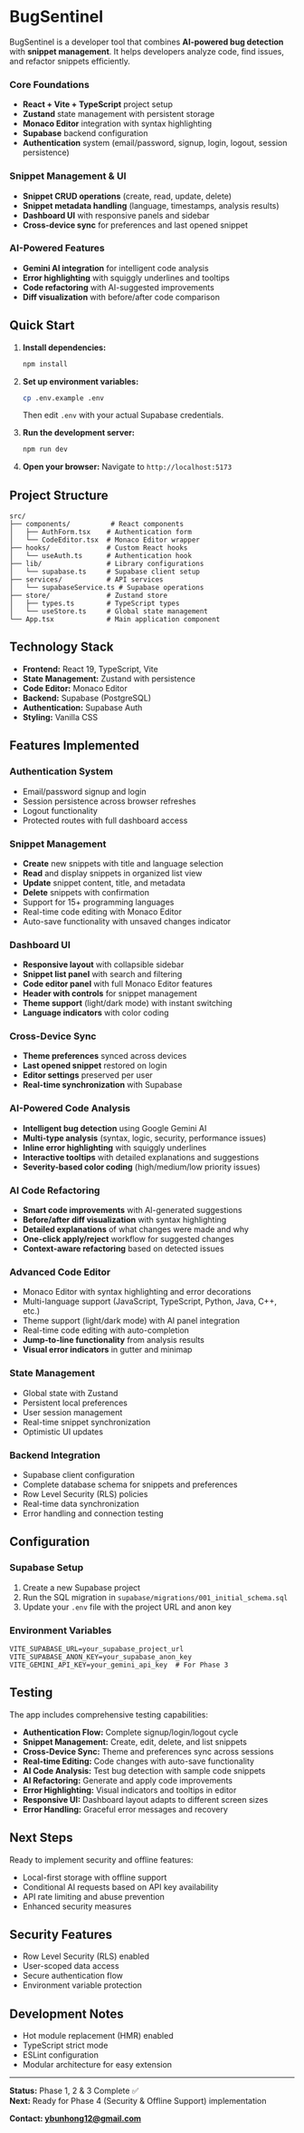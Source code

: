 # BugSentinel

BugSentinel is a developer tool that combines **AI-powered bug detection** with **snippet management**. It helps developers analyze code, find issues, and refactor snippets efficiently.

### Core Foundations

- **React + Vite + TypeScript** project setup
- **Zustand** state management with persistent storage
- **Monaco Editor** integration with syntax highlighting
- **Supabase** backend configuration
- **Authentication** system (email/password, signup, login, logout, session persistence)

### Snippet Management & UI

- **Snippet CRUD operations** (create, read, update, delete)
- **Snippet metadata handling** (language, timestamps, analysis results)
- **Dashboard UI** with responsive panels and sidebar
- **Cross-device sync** for preferences and last opened snippet

### AI-Powered Features

- **Gemini AI integration** for intelligent code analysis
- **Error highlighting** with squiggly underlines and tooltips
- **Code refactoring** with AI-suggested improvements
- **Diff visualization** with before/after code comparison

## Quick Start

1. **Install dependencies:**

   ```bash
   npm install
   ```

2. **Set up environment variables:**

   ```bash
   cp .env.example .env
   ```

   Then edit `.env` with your actual Supabase credentials.

3. **Run the development server:**

   ```bash
   npm run dev
   ```

4. **Open your browser:**
   Navigate to `http://localhost:5173`

## Project Structure

```
src/
├── components/          # React components
│   ├── AuthForm.tsx    # Authentication form
│   └── CodeEditor.tsx  # Monaco Editor wrapper
├── hooks/              # Custom React hooks
│   └── useAuth.ts      # Authentication hook
├── lib/                # Library configurations
│   └── supabase.ts     # Supabase client setup
├── services/           # API services
│   └── supabaseService.ts # Supabase operations
├── store/              # Zustand store
│   ├── types.ts        # TypeScript types
│   └── useStore.ts     # Global state management
└── App.tsx             # Main application component
```

## Technology Stack

- **Frontend:** React 19, TypeScript, Vite
- **State Management:** Zustand with persistence
- **Code Editor:** Monaco Editor
- **Backend:** Supabase (PostgreSQL)
- **Authentication:** Supabase Auth
- **Styling:** Vanilla CSS

## Features Implemented

### Authentication System

- Email/password signup and login
- Session persistence across browser refreshes
- Logout functionality
- Protected routes with full dashboard access

### Snippet Management

- **Create** new snippets with title and language selection
- **Read** and display snippets in organized list view
- **Update** snippet content, title, and metadata
- **Delete** snippets with confirmation
- Support for 15+ programming languages
- Real-time code editing with Monaco Editor
- Auto-save functionality with unsaved changes indicator

### Dashboard UI

- **Responsive layout** with collapsible sidebar
- **Snippet list panel** with search and filtering
- **Code editor panel** with full Monaco Editor features
- **Header with controls** for snippet management
- **Theme support** (light/dark mode) with instant switching
- **Language indicators** with color coding

### Cross-Device Sync

- **Theme preferences** synced across devices
- **Last opened snippet** restored on login
- **Editor settings** preserved per user
- **Real-time synchronization** with Supabase

### AI-Powered Code Analysis

- **Intelligent bug detection** using Google Gemini AI
- **Multi-type analysis** (syntax, logic, security, performance issues)
- **Inline error highlighting** with squiggly underlines
- **Interactive tooltips** with detailed explanations and suggestions
- **Severity-based color coding** (high/medium/low priority issues)

### AI Code Refactoring

- **Smart code improvements** with AI-generated suggestions
- **Before/after diff visualization** with syntax highlighting
- **Detailed explanations** of what changes were made and why
- **One-click apply/reject** workflow for suggested changes
- **Context-aware refactoring** based on detected issues

### Advanced Code Editor

- Monaco Editor with syntax highlighting and error decorations
- Multi-language support (JavaScript, TypeScript, Python, Java, C++, etc.)
- Theme support (light/dark mode) with AI panel integration
- Real-time code editing with auto-completion
- **Jump-to-line functionality** from analysis results
- **Visual error indicators** in gutter and minimap

### State Management

- Global state with Zustand
- Persistent local preferences
- User session management
- Real-time snippet synchronization
- Optimistic UI updates

### Backend Integration

- Supabase client configuration
- Complete database schema for snippets and preferences
- Row Level Security (RLS) policies
- Real-time data synchronization
- Error handling and connection testing

## Configuration

### Supabase Setup

1. Create a new Supabase project
2. Run the SQL migration in `supabase/migrations/001_initial_schema.sql`
3. Update your `.env` file with the project URL and anon key

### Environment Variables

```env
VITE_SUPABASE_URL=your_supabase_project_url
VITE_SUPABASE_ANON_KEY=your_supabase_anon_key
VITE_GEMINI_API_KEY=your_gemini_api_key  # For Phase 3
```

## Testing

The app includes comprehensive testing capabilities:

- **Authentication Flow:** Complete signup/login/logout cycle
- **Snippet Management:** Create, edit, delete, and list snippets
- **Cross-Device Sync:** Theme and preferences sync across sessions
- **Real-time Editing:** Code changes with auto-save functionality
- **AI Code Analysis:** Test bug detection with sample code snippets
- **AI Refactoring:** Generate and apply code improvements
- **Error Highlighting:** Visual indicators and tooltips in editor
- **Responsive UI:** Dashboard layout adapts to different screen sizes
- **Error Handling:** Graceful error messages and recovery

## Next Steps

Ready to implement security and offline features:

- Local-first storage with offline support
- Conditional AI requests based on API key availability
- API rate limiting and abuse prevention
- Enhanced security measures

## Security Features

- Row Level Security (RLS) enabled
- User-scoped data access
- Secure authentication flow
- Environment variable protection

## Development Notes

- Hot module replacement (HMR) enabled
- TypeScript strict mode
- ESLint configuration
- Modular architecture for easy extension

---

**Status:** Phase 1, 2 & 3 Complete ✅  
**Next:** Ready for Phase 4 (Security & Offline Support) implementation

**Contact: ybunhong12@gmail.com**
